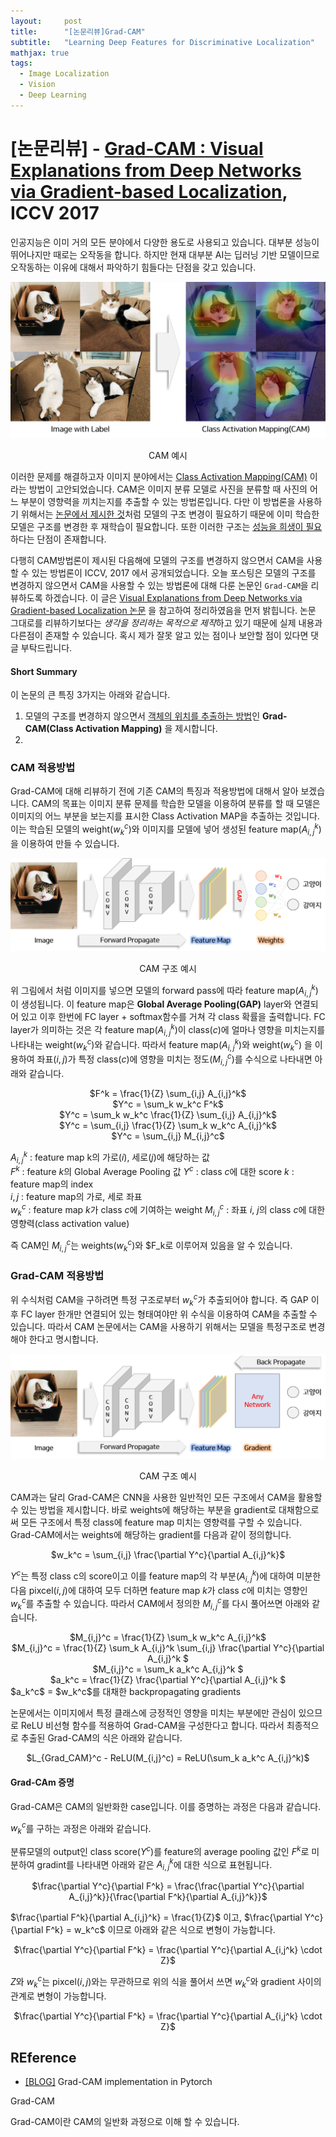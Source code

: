```yaml
---
layout:     post
title:      "[논문리뷰]Grad-CAM"
subtitle:   "Learning Deep Features for Discriminative Localization"
mathjax: true
tags:
  - Image Localization
  - Vision
  - Deep Learning
---
```


# [논문리뷰] - [Grad-CAM : Visual Explanations from Deep Networks via Gradient-based Localization](https://arxiv.org/abs/1610.02391), ICCV 2017

인공지능은 이미 거의 모든 분야에서 다양한 용도로 사용되고 있습니다.
대부분 성능이 뛰어나지만 때로는 오작동을 합니다.
하지만 현재 대부분 AI는 딥러닝 기반 모델이므로 오작동하는 이유에 대해서 파악하기 힘들다는 단점을 갖고 있습니다.

![](/img/in-post/2020/2020-10-14/cam_sample.png)
<center>CAM 예시</center>

이러한 문제를 해결하고자 이미지 분야에서는 [Class Activation Mapping(CAM)](https://joungheekim.github.io/2020/09/29/paper-review/) 이라는 방법이 고안되었습니다.
CAM은 이미지 분류 모델로 사진을 분류할 때 사진의 어느 부분이 영향력을 끼치는지를 추출할 수 있는 방법론입니다.
다만 이 방법론을 사용하기 위해서는 [논문에서 제시한 것](https://arxiv.org/abs/1512.04150)처럼 모델의 구조 변경이 필요하기 때문에 이미 학습한 모델은 구조를 변경한 후 재학습이 필요합니다. 
또한 이러한 구조는 <u>성능을 희생이 필요</u>하다는 단점이 존재합니다.

다행히 CAM방법론이 제시된 다음해에 모델의 구조를 변경하지 않으면서 CAM을 사용할 수 있는 방법론이 ICCV, 2017 에서 공개되었습니다.
오늘 포스팅은 모델의 구조를 변경하지 않으면서 CAM을 사용할 수 있는 방법론에 대해 다룬 논문인 `Grad-CAM`을 리뷰하도록 하겠습니다.
이 글은 [Visual Explanations from Deep Networks via Gradient-based Localization 논문](https://arxiv.org/abs/1610.02391) 을 참고하여 정리하였음을 먼저 밝힙니다.
논문 그대로를 리뷰하기보다는 *생각을 정리하는 목적으로 제작*하고 있기 때문에 실제 내용과 다른점이 존재할 수 있습니다. 
혹시 제가 잘못 알고 있는 점이나 보안할 점이 있다면 댓글 부탁드립니다.


#### Short Summary
이 논문의 큰 특징 3가지는 아래와 같습니다.

1. 모델의 구조를 변경하지 않으면서 <u>객체의 위치를 추출하는 방법</u>인 **Grad-CAM(Class Activation Mapping)** 을 제시합니다.
2. 

### CAM 적용방법
Grad-CAM에 대해 리뷰하기 전에 기존 CAM의 특징과 적용방법에 대해서 알아 보겠습니다.
CAM의 목표는 이미지 분류 문제를 학습한 모델을 이용하여 분류를 할 때 모델은 이미지의 어느 부분을 보는지를 표시한 Class Activation MAP을 추출하는 것입니다.
이는 학습된 모델의 weight($w_k^c$)와 이미지를 모델에 넣어 생성된 feature map($A_{i,j}^k$)을 이용하여 만들 수 있습니다.

![](/img/in-post/2020/2020-10-14/cam_example.png)
<center>CAM 구조 예시</center>

위 그림에서 처럼 이미지를 넣으면 모델의 forward pass에 따라 feature map($A_{i,j}^k$)이 생성됩니다.
이 feature map은 **Global Average Pooling(GAP)** layer와 연결되어 있고 이후 한번에 FC layer + softmax함수를 거쳐 각 class 확률을 출력합니다.
FC layer가 의미하는 것은 각 feature map($A_{i,j}^k$)이 class($c$)에 얼마나 영향을 미치는지를 나타내는 weight($w_k^c$)와 같습니다.
따라서 feature map($A_{i,j}^k$)와 weight($w_k^c$) 을 이용하여 좌표($i, j$)가 특정 class($c$)에 영향을 미치는 정도($M_{i,j}^c$)를 수식으로 나타내면 아래와 같습니다.

<center>$F^k = \frac{1}{Z} \sum_{i,j} A_{i,j}^k$</center>
<center>$Y^c = \sum_k w_k^c F^k$</center>
<center>$Y^c = \sum_k w_k^c \frac{1}{Z} \sum_{i,j} A_{i,j}^k$</center>
<center>$Y^c = \sum_{i,j} \frac{1}{Z} \sum_k w_k^c A_{i,j}^k$</center>
<center>$Y^c = \sum_{i,j} M_{i,j}^c$</center>

$A_{i,j}^k$ : feature map k의 가로($i$), 세로($j$)에 해당하는 값  
$F^k$ : feature $k$의 Global Average Pooling 값 
$Y^c$ : class $c$에 대한 score
$k$ : feature map의 index  
$i, j$ : feature map의 가로, 세로 좌표  
$w_k^c$ : feature map $k$가 class $c$에 기여하는 weight
$M_{i,j}^c$ : 좌표 $i$, $j$의 class $c$에 대한 영향력(class activation value)  

즉 CAM인 $M_{i,j}^c$는 weights($w_k^c$)와 $F_k로 이루어져 있음을 알 수 있습니다.

### Grad-CAM 적용방법
위 수식처럼 CAM을 구하려면 특정 구조로부터 $w_k^c$가 추출되어야 합니다.
즉 GAP 이후 FC layer 한개만 연결되어 있는 형태여야만 위 수식을 이용하여 CAM을 추출할 수 있습니다.
따라서 CAM 논문에서는 CAM을 사용하기 위해서는 모델을 특정구조로 변경해야 한다고 명시합니다.

![](/img/in-post/2020/2020-10-14/grad_cam_example.png)
<center>CAM 구조 예시</center>

CAM과는 달리 Grad-CAM은 CNN을 사용한 일반적인 모든 구조에서 CAM을 활용할 수 있는 방법을 제시합니다.
바로 weights에 해당하는 부분을 gradient로 대채함으로써 모든 구조에서 특정 class에 feature map 미치는 영향력를 구할 수 있습니다.
Grad-CAM에서는 weights에 해당하는 gradient를 다음과 같이 정의합니다.

<center>$w_k^c = \sum_{i,j} \frac{\partial Y^c}{\partial A_{i,j}^k}$</center>
 
$Y^c$는 특정 class c의 score이고 이를 feature map의 각 부분($A_{i,j}^k$)에 대하여 미분한 다음 pixcel($i, j$)에 대하여 모두 더하면 feature map $k$가 class $c$에 미치는 영향인 $w_k^c$를 추출할 수 있습니다.
따라서 CAM에서 정의한 $M_{i,j}^c$를 다시 풀어쓰면 아래와 같습니다. 

<center>$M_{i,j}^c = \frac{1}{Z} \sum_k w_k^c A_{i,j}^k$</center>
<center>$M_{i,j}^c = \frac{1}{Z} \sum_k A_{i,j}^k \sum_{i,j} \frac{\partial Y^c}{\partial A_{i,j}^k $</center>
<center>$M_{i,j}^c = \sum_k a_k^c A_{i,j}^k $</center>
<center>$a_k^c = \frac{1}{Z} \frac{\partial Y^c}{\partial A_{i,j}^k $</center>
$a_k^c$ = $w_k^c$를 대채한 backpropagating gradients

논문에서는 이미지에서 특정 클래스에 긍정적인 영향을 미치는 부분에만 관심이 있으므로 ReLU 비선형 함수를 적용하여 Grad-CAM을 구성한다고 합니다.
따라서 최종적으로 추출된 Grad-CAM의 식은 아래와 같습니다.

<center>$L_{Grad_CAM}^c - ReLU(M_{i,j}^c) = ReLU(\sum_k a_k^c A_{i,j}^k)$</center>


#### Grad-CAm 증명
Grad-CAM은 CAM의 일반화한 case입니다.
이를 증명하는 과정은 다음과 같습니다.

$w_k^c$를 구하는 과정은 아래와 같습니다.

분류모델의 output인 class score($Y^c$)를 feature의 average pooling 값인 $F^k$로 미분하여 gradint를 나타내면 아래와 같은 $A_{i,j}^k$에 대한 식으로 표현됩니다.

<center>$\frac{\partial Y^c}{\partial F^k} = \frac{\frac{\partial Y^c}{\partial A_{i,j}^k}}{\frac{\partial F^k}{\partial A_{i,j}^k}}$</center>

$\frac{\partial F^k}{\partial A_{i,j}^k} = \frac{1}{Z}$ 이고, $\frac{\partial Y^c}{\partial F^k} = w_k^c$ 이므로 아래와 같은 식으로 변형이 가능합니다.

<center>$\frac{\partial Y^c}{\partial F^k} = \frac{\partial Y^c}{\partial A_{i,j^k} \cdot Z}$</center> 

$Z$와 $w_k^c$는 pixcel($i, j$)와는 무관하므로 위의 식을 풀어서 쓰면 $w_k^c$와 gradient 사이의 관계로 변형이 가능합니다.

<center>$\frac{\partial Y^c}{\partial F^k} = \frac{\partial Y^c}{\partial A_{i,j^k} \cdot Z}$</center>




## REference
- [[BLOG]](https://github.com/jacobgil/pytorch-grad-cam) Grad-CAM implementation in Pytorch





  
Grad-CAM




Grad-CAM이란 CAM의 일반화 과정으로 이해 할 수 있습니다.

